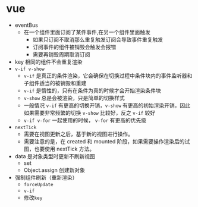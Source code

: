 # vue

- eventBus
  - 在一个组件里面订阅了某件事件,在另一个组件里面触发
    - 如果只订阅不取消那么重复触发订阅会导致事件重复触发
    - 订阅事件的组件被销毁会触发会报错
    - 需要再销毁周期取消订阅
- key 相同的组件不会重复渲染
- `v-if v-show`
  - `v-if` 是真正的条件渲染，它会确保在切换过程中条件块内的事件监听器和子组件适当的被销毁和重建
  - `v-if` 是惰性的，只有在条件为真的时候才会开始渲染条件块
  - `v-show` 总是会被渲染，只是简单的切换样式
  - 一般情况 `v-if` 有更高的切换开销，`v-show` 有更高的初始渲染开销，因此如果需要非常频繁的切换 `v-show` 比较好，反之 `v-if` 较好
  - `v-if v-for` 一起使用的时候， `v-for` 有更高的优先级
- `nextTick`
  - 需要在视图更新之后，基于新的视图进行操作。
  - 需要注意的是，在 created 和 mounted 阶段，如果需要操作渲染后的试图，也要使用 nextTick 方法。
- data 是对象类型时更新不刷新视图
  - set
  - Object.assign 创建新对象
- 强制组件刷新（重新渲染）
  - `forceUpdate`
  - `v-if`
  - 修改`key`
